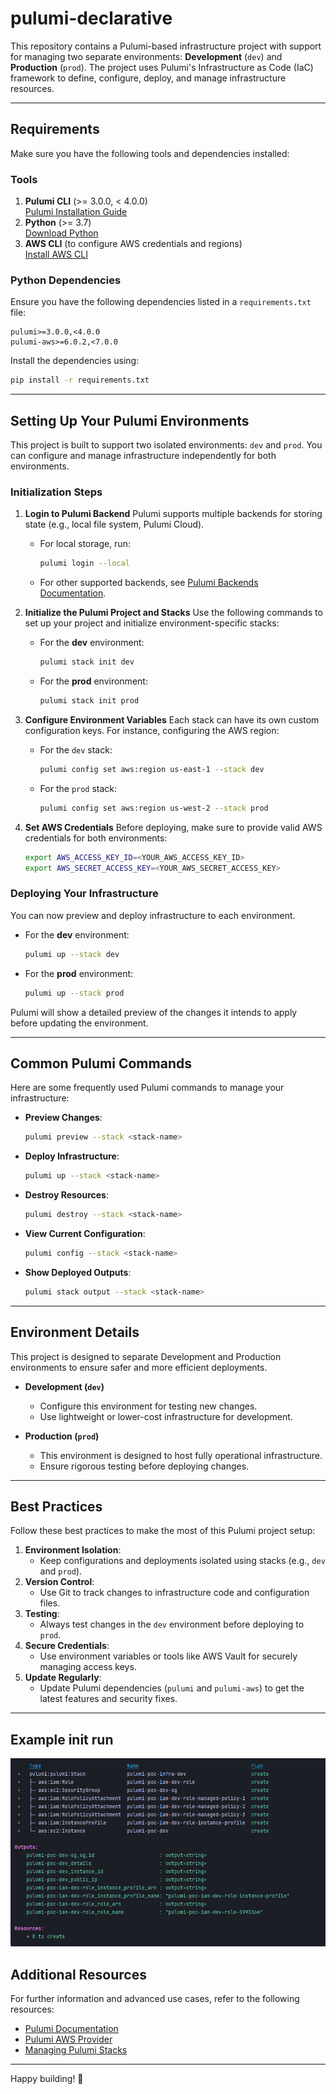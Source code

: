 # pulumi-declarative

This repository contains a Pulumi-based infrastructure project with support for managing two separate environments: **Development** (`dev`) and **Production** (`prod`). The project uses Pulumi's Infrastructure as Code (IaC) framework to define, configure, deploy, and manage infrastructure resources.

---

## Requirements

Make sure you have the following tools and dependencies installed:

### Tools

1. **Pulumi CLI** (>= 3.0.0, < 4.0.0)  
   [Pulumi Installation Guide](https://www.pulumi.com/docs/get-started/install/)
2. **Python** (>= 3.7)  
   [Download Python](https://www.python.org/downloads/)
3. **AWS CLI** (to configure AWS credentials and regions)  
   [Install AWS CLI](https://aws.amazon.com/cli/)

### Python Dependencies

Ensure you have the following dependencies listed in a `requirements.txt` file:

```plaintext
pulumi>=3.0.0,<4.0.0
pulumi-aws>=6.0.2,<7.0.0
```

Install the dependencies using:

```bash
pip install -r requirements.txt
```

---

## Setting Up Your Pulumi Environments

This project is built to support two isolated environments: `dev` and `prod`. You can configure and manage infrastructure independently for both environments.

### Initialization Steps

1. **Login to Pulumi Backend**
   Pulumi supports multiple backends for storing state (e.g., local file system, Pulumi Cloud).
    - For local storage, run:
      ```bash
      pulumi login --local
      ```
    - For other supported backends, see [Pulumi Backends Documentation](https://www.pulumi.com/docs/intro/concepts/state/).

2. **Initialize the Pulumi Project and Stacks**
   Use the following commands to set up your project and initialize environment-specific stacks:

    - For the **dev** environment:
      ```bash
      pulumi stack init dev
      ```
    - For the **prod** environment:
      ```bash
      pulumi stack init prod
      ```

3. **Configure Environment Variables**
   Each stack can have its own custom configuration keys. For instance, configuring the AWS region:

    - For the `dev` stack:
      ```bash
      pulumi config set aws:region us-east-1 --stack dev
      ```
    - For the `prod` stack:
      ```bash
      pulumi config set aws:region us-west-2 --stack prod
      ```

4. **Set AWS Credentials**
   Before deploying, make sure to provide valid AWS credentials for both environments:

   ```bash
   export AWS_ACCESS_KEY_ID=<YOUR_AWS_ACCESS_KEY_ID>
   export AWS_SECRET_ACCESS_KEY=<YOUR_AWS_SECRET_ACCESS_KEY>
   ```

### Deploying Your Infrastructure

You can now preview and deploy infrastructure to each environment.

- For the **dev** environment:
  ```bash
  pulumi up --stack dev
  ```

- For the **prod** environment:
  ```bash
  pulumi up --stack prod
  ```

Pulumi will show a detailed preview of the changes it intends to apply before updating the environment.

---

## Common Pulumi Commands

Here are some frequently used Pulumi commands to manage your infrastructure:

- **Preview Changes**:
  ```bash
  pulumi preview --stack <stack-name>
  ```

- **Deploy Infrastructure**:
  ```bash
  pulumi up --stack <stack-name>
  ```

- **Destroy Resources**:
  ```bash
  pulumi destroy --stack <stack-name>
  ```

- **View Current Configuration**:
  ```bash
  pulumi config --stack <stack-name>
  ```

- **Show Deployed Outputs**:
  ```bash
  pulumi stack output --stack <stack-name>
  ```

---

## Environment Details

This project is designed to separate Development and Production environments to ensure safer and more efficient deployments.

- **Development (`dev`)**
    - Configure this environment for testing new changes.
    - Use lightweight or lower-cost infrastructure for development.

- **Production (`prod`)**
    - This environment is designed to host fully operational infrastructure.
    - Ensure rigorous testing before deploying changes.

---

## Best Practices

Follow these best practices to make the most of this Pulumi project setup:

1. **Environment Isolation**:
    - Keep configurations and deployments isolated using stacks (e.g., `dev` and `prod`).
2. **Version Control**:
    - Use Git to track changes to infrastructure code and configuration files.
3. **Testing**:
    - Always test changes in the `dev` environment before deploying to `prod`.
4. **Secure Credentials**:
    - Use environment variables or tools like AWS Vault for securely managing access keys.
5. **Update Regularly**:
    - Update Pulumi dependencies (`pulumi` and `pulumi-aws`) to get the latest features and security fixes.

---

## Example init run
![img.png](img.png)

## Additional Resources

For further information and advanced use cases, refer to the following resources:

- [Pulumi Documentation](https://www.pulumi.com/docs/)
- [Pulumi AWS Provider](https://www.pulumi.com/docs/intro/cloud-providers/aws/)
- [Managing Pulumi Stacks](https://www.pulumi.com/docs/intro/concepts/stack/)

---

Happy building! 🚀